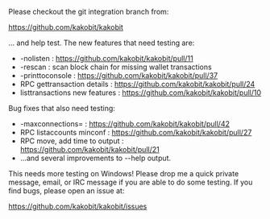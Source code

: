 Please checkout the git integration branch from:

https://github.com/kakobit/kakobit

... and help test.  The new features that need testing are:

* -nolisten : https://github.com/kakobit/kakobit/pull/11
* -rescan : scan block chain for missing wallet transactions
* -printtoconsole : https://github.com/kakobit/kakobit/pull/37
* RPC gettransaction details : https://github.com/kakobit/kakobit/pull/24
* listtransactions new features : https://github.com/kakobit/kakobit/pull/10

Bug fixes that also need testing:

* -maxconnections= : https://github.com/kakobit/kakobit/pull/42
* RPC listaccounts minconf : https://github.com/kakobit/kakobit/pull/27
* RPC move, add time to output : https://github.com/kakobit/kakobit/pull/21
* ...and several improvements to --help output.

This needs more testing on Windows!  Please drop me a quick private message, email, or IRC message if you are able to do some testing.  If you find bugs, please open an issue at:

https://github.com/kakobit/kakobit/issues
